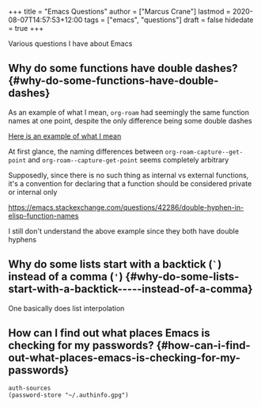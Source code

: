 +++
title = "Emacs Questions"
author = ["Marcus Crane"]
lastmod = 2020-08-07T14:57:53+12:00
tags = ["emacs", "questions"]
draft = false
hidedate = true
+++

Various questions I have about Emacs


## Why do some functions have double dashes? {#why-do-some-functions-have-double-dashes}

As an example of what I mean, `org-roam` had seemingly the same function names at one point, despite the only difference being some double dashes

[Here is an example of what I mean](https://github.com/org-roam/org-roam/blob/ba835ef6242caf23e60ab9de1aaf1f25d7e5841f/org-roam-capture.el#L236)

At first glance, the naming differences between `org-roam-capture--get-point` and `org-roam--capture-get-point` seems completely arbitrary

Supposedly, since there is no such thing as internal vs external functions, it's a convention for declaring that a function should be considered private or internal only

<https://emacs.stackexchange.com/questions/42286/double-hyphen-in-elisp-function-names>

I still don't understand the above example since they both have double hyphens


## Why do some lists start with a backtick (`` ` ``) instead of a comma (`'`) {#why-do-some-lists-start-with-a-backtick-----instead-of-a-comma}

One basically does list interpolation


## How can I find out what places Emacs is checking for my passwords? {#how-can-i-find-out-what-places-emacs-is-checking-for-my-passwords}

```emacs-lisp
auth-sources
(password-store "~/.authinfo.gpg")
```
